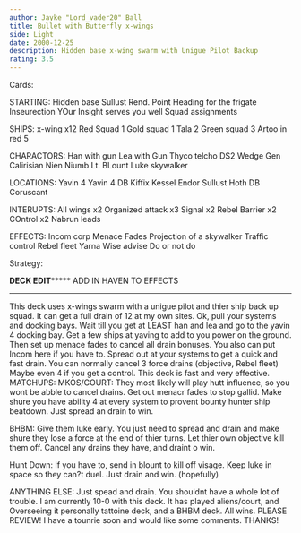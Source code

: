 ```yaml
---
author: Jayke "Lord_vader20" Ball
title: Bullet with Butterfly x-wings
side: Light
date: 2000-12-25
description: Hidden base x-wing swarm with Unigue Pilot Backup
rating: 3.5
---
```

Cards: 

STARTING:
Hidden base
Sullust
Rend. Point
Heading for the frigate
Inseurection
YOur Insight serves you well
Squad assignments

SHIPS:
x-wing x12
Red Squad 1
Gold squad 1
Tala 2
Green squad 3
Artoo in red 5

CHARACTORS:
Han with gun
Lea with Gun
Thyco telcho
DS2 Wedge
Gen Calirisian
Nien Niumb
Lt. BLount
Luke skywalker

LOCATIONS:
Yavin 4
Yavin 4 DB
Kiffix
Kessel
Endor
Sullust
Hoth DB
Coruscant

INTERUPTS:
All wings x2
Organized attack x3
Signal x2
Rebel Barrier x2
COntrol x2
Nabrun leads

EFFECTS:
Incom corp
Menace Fades
Projection of a skywalker
Traffic control
Rebel fleet
Yarna
Wise advise
Do or not do 

Strategy: 

**********DECK EDIT***************
ADD IN HAVEN TO EFFECTS
**********************************


This deck uses x-wings swarm with a unigue pilot and thier ship back up squad. It can get a full drain of 12 at my own sites.
Ok, pull your systems and docking bays. Wait till you get at LEAST han and lea and go to the yavin 4 docking bay. Get a few ships at yaving to add to you power on the ground. Then set up menace fades to cancel all drain bonuses. You also can put Incom here if you have to. Spread out at your systems to get a quick and fast drain. You can normally cancel 3 force drains (objective, Rebel fleet) Maybe even 4 if you get a control. This deck is fast and very effective.
MATCHUPS:
MKOS/COURT: They most likely will play hutt influence, so you wont be  abble to cancel drains. Get out menacr fades to stop gallid. Make shure you have ability 4 at every system to provent bounty hunter ship beatdown. Just spread an drain to win.

BHBM: Give them luke early. You just need to spread and drain and make shure they lose a force at the end of thier turns. Let thier own objective kill them off. Cancel any drains they have, and draint o win.

Hunt Down: If you have to, send in blount to kill off visage. Keep luke in space so they can?t duel. Just drain and win. (hopefully)

ANYTHING ELSE: Just spead and drain. You shouldnt have a whole lot of trouble. I am currently 10-0 with this deck. It has played aliens/court, and Overseeing it personally tattoine deck, and a BHBM deck. All wins. PLEASE REVIEW! I have a tounrie soon and would like some comments. THANKS!  